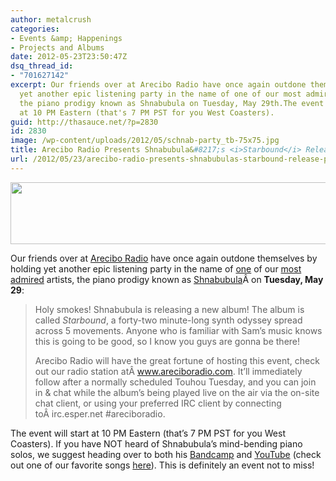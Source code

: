 ```yaml
---
author: metalcrush
categories:
- Events &amp; Happenings
- Projects and Albums
date: 2012-05-23T23:50:47Z
dsq_thread_id:
- "701627142"
excerpt: Our friends over at Arecibo Radio have once again outdone themselves by holding
  yet another epic listening party in the name of one of our most admired artists,
  the piano prodigy known as Shnabubula on Tuesday, May 29th.The event will start
  at 10 PM Eastern (that's 7 PM PST for you West Coasters).
guid: http://thasauce.net/?p=2830
id: 2830
image: /wp-content/uploads/2012/05/schnab-party_tb-75x75.jpg
title: Arecibo Radio Presents Shnabubula&#8217;s <i>Starbound</i> Release Party
url: /2012/05/23/arecibo-radio-presents-shnabubulas-starbound-release-party/
---
```


<center>
  <img class="aligncenter size-full wp-image-2833" title="aceb-banner" src="http://thasauce.net/wp-content/uploads/2012/05/aceb-banner.png" alt="" width="575" height="99" srcset="http://thasauce.net/wp-content/uploads/2012/05/aceb-banner.png 575w, http://thasauce.net/wp-content/uploads/2012/05/aceb-banner-300x51.png 300w, http://thasauce.net/wp-content/uploads/2012/05/aceb-banner-75x12.png 75w" sizes="(max-width: 575px) 100vw, 575px" />
</center>


  
Our friends over at [Arecibo Radio](http://areciboradio.com/) have once again outdone themselves by holding yet another epic listening party in the name of [one](http://thasauce.net/2012/03/20/shnabubula-releases-nes-jams-brains-melt/) of our [most](http://thasauce.net/2011/08/06/utterly-insane-preview-for-shnabubulas-upcoming-album-game-genie/) [admired](http://thasauce.net/2008/02/15/shnabubula-releases-yet-another-batch-of-chiptunes-this-time-in-16bit/) artists, the piano prodigy known as [Shnabubula](http://shnabubula.bandcamp.com/)Â on **Tuesday, May 29**:

> Holy smokes! Shnabubula is releasing a new album! The album is called _Starbound_, a forty-two minute-long synth odyssey spread across 5 movements. Anyone who is familiar with Sam&#8217;s music knows this is going to be good, so I know you guys are gonna be there!
> 
> Arecibo Radio will have the great fortune of hosting this event, check out our radio station atÂ <a href="http://www.areciboradio.com/" rel="nofollow nofollow" target="_blank">www.areciboradio.com</a>. It&#8217;ll immediately follow after a normally scheduled Touhou Tuesday, and you can join in & chat while the album&#8217;s being played live on the air via the on-site chat client, or using your preferred IRC client by connecting toÂ irc.esper.net #areciboradio.

The event will start at 10 PM Eastern (that&#8217;s 7 PM PST for you West Coasters). If you have NOT heard of Shnabubula&#8217;s mind-bending piano solos, we suggest heading over to both his [Bandcamp](http://shnabubula.bandcamp.com/) and [YouTube](http://www.youtube.com/user/Shnabubula) (check out one of our favorite songs [here](http://thasauce.net/2012/02/08/sound-bytes-shnabubula-covers-double-dragons-title-theme/)). This is definitely an event not to miss!